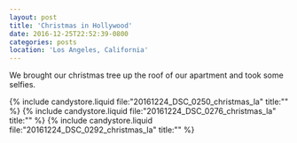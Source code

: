 ```yaml
---
layout: post
title: 'Christmas in Hollywood'
date: 2016-12-25T22:52:39-0800
categories: posts
location: 'Los Angeles, California'
---
```


We brought our christmas tree up the roof of our apartment and took some selfies.

{% include candystore.liquid file:"20161224_DSC_0250_christmas_la" title:"" %}
{% include candystore.liquid file:"20161224_DSC_0276_christmas_la" title:"" %}
{% include candystore.liquid file:"20161224_DSC_0292_christmas_la" title:"" %}
